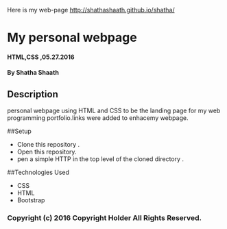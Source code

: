 Here is my web-page http://shathashaath.github.io/shatha/
# My personal webpage
#### HTML,CSS  ,05.27.2016
#### By **Shatha Shaath**
## Description
personal webpage using HTML and CSS to be the landing page for my web programming portfolio.links were added to enhacemy webpage.


##Setup
* Clone this repository .
* Open this repository.
* pen a simple HTTP in the top level of the cloned directory .

##Technologies Used
* CSS
* HTML
* Bootstrap


### Copyright (c) 2016 Copyright Holder All Rights Reserved.
